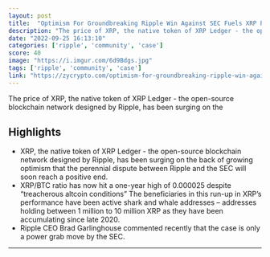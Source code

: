 ```yaml
---
layout: post
title:  "Optimism For Groundbreaking Ripple Win Against SEC Fuels XRP Price Surge As Whales Load Up Heavily"
description: "The price of XRP, the native token of XRP Ledger - the open-source blockchain network designed by Ripple, has been surging on the"
date: "2022-09-25 16:13:10"
categories: ['ripple', 'community', 'case']
score: 40
image: "https://i.imgur.com/6d9Bdgs.jpg"
tags: ['ripple', 'community', 'case']
link: "https://zycrypto.com/optimism-for-groundbreaking-ripple-win-against-sec-fuels-xrp-price-surge-as-whales-load-up-heavily/"
---
```


The price of XRP, the native token of XRP Ledger - the open-source blockchain network designed by Ripple, has been surging on the

## Highlights

- XRP, the native token of XRP Ledger - the open-source blockchain network designed by Ripple, has been surging on the back of growing optimism that the perennial dispute between Ripple and the SEC will soon reach a positive end.
- XRP/BTC ratio has now hit a one-year high of 0.000025 despite “treacherous altcoin conditions” The beneficiaries in this run-up in XRP’s performance have been active shark and whale addresses – addresses holding between 1 million to 10 million XRP as they have been accumulating since late 2020.
- Ripple CEO Brad Garlinghouse commented recently that the case is only a power grab move by the SEC.

---
